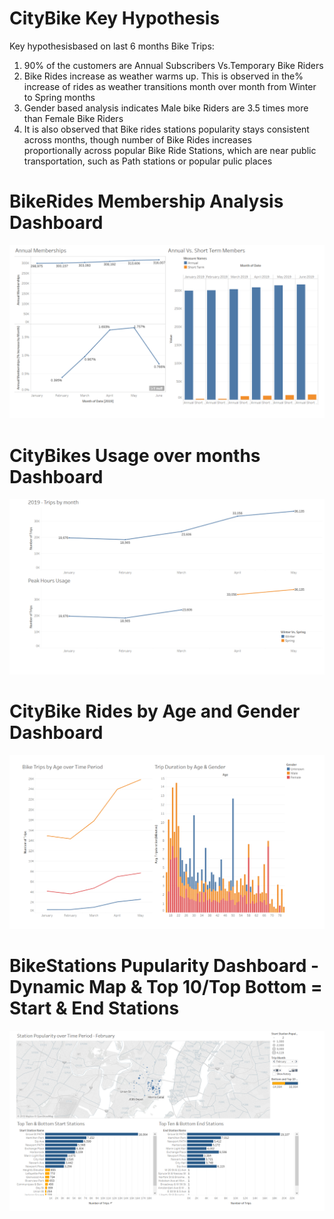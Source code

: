 # CityBike Key Hypothesis
Key hypothesisbased on last 6 months Bike Trips:
  1. 90% of the customers are Annual Subscribers Vs.Temporary Bike Riders
  2. Bike Rides increase as weather warms up. This is observed in the% increase of rides as weather transitions month over month from 
     Winter to Spring months
  3. Gender based analysis indicates Male bike Riders are 3.5 times more than Female Bike Riders
  4. It is also observed that Bike rides stations popularity stays consistent across months, though number of Bike Rides increases     
     proportionally across popular Bike Ride Stations, which are near public transportation, such as Path stations or popular pulic places
 


# BikeRides Membership Analysis Dashboard
![CityBike_Membership](Images/CityBike_Membership.PNG)


# CityBikes Usage over months Dashboard
![BikeUsage](Images/BikeUsage.PNG)

# CityBike Rides by Age and Gender Dashboard
![BikeRides_By_Age_Gender](Images/BikeRides_By_Age_Gender.PNG)

# BikeStations Pupularity Dashboard - Dynamic Map & Top 10/Top Bottom = Start & End Stations
![Station_Popularity_Dynamic_Map](Images/Station_Popularity_Dynamic_Map.PNG)

